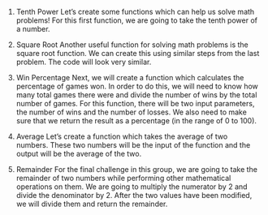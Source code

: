 1. Tenth Power
Let’s create some functions which can help us solve math problems! For this first function, we are going to take the tenth power of a number.

2. Square Root
Another useful function for solving math problems is the square root function. We can create this using similar steps from the last problem. The code will look very similar. 

3. Win Percentage
Next, we will create a function which calculates the percentage of games won. In order to do this, we will need to know how many total games there were and divide the number of wins by the total number of games. For this function, there will be two input parameters, the number of wins and the number of losses. We also need to make sure that we return the result as a percentage (in the range of 0 to 100). 

4. Average
Let’s create a function which takes the average of two numbers. These two numbers will be the input of the function and the output will be the average of the two. 

5. Remainder
For the final challenge in this group, we are going to take the remainder of two numbers while performing other mathematical operations on them. We are going to multiply the numerator by 2 and divide the denominator by 2. After the two values have been modified, we will divide them and return the remainder.